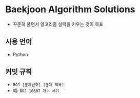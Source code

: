 # Baekjoon Algorithm Solutions 
- 꾸준히 풀면서 알고리즘 실력을 키우는 것이 목표

## 사용 언어
- Python

## 커밋 규칙
- `BOJ [문제번호] [문제 제목]`
- 예: `BOJ 10807 개수 세기`

